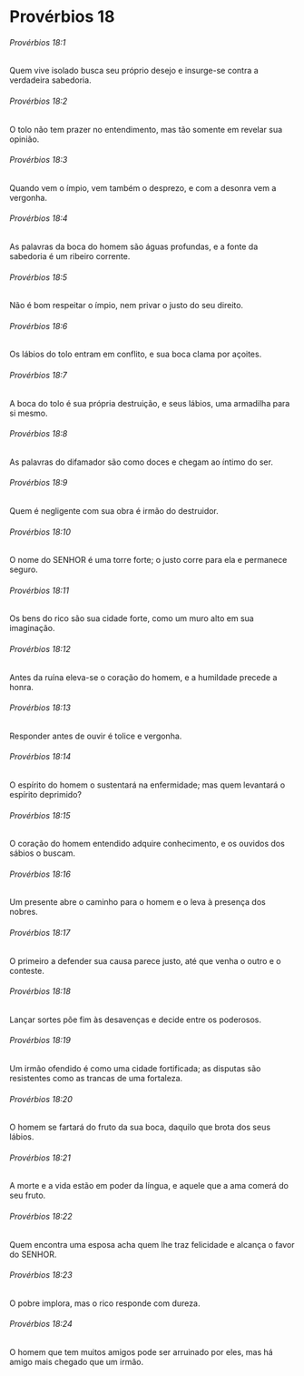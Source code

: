 # Provérbios 18

###### Provérbios 18:1

Quem vive isolado busca seu próprio desejo e insurge-se contra a verdadeira sabedoria.

###### Provérbios 18:2

O tolo não tem prazer no entendimento, mas tão somente em revelar sua opinião.

###### Provérbios 18:3

Quando vem o ímpio, vem também o desprezo, e com a desonra vem a vergonha.

###### Provérbios 18:4

As palavras da boca do homem são águas profundas, e a fonte da sabedoria é um ribeiro corrente.

###### Provérbios 18:5

Não é bom respeitar o ímpio, nem privar o justo do seu direito.

###### Provérbios 18:6

Os lábios do tolo entram em conflito, e sua boca clama por açoites.

###### Provérbios 18:7

A boca do tolo é sua própria destruição, e seus lábios, uma armadilha para si mesmo.

###### Provérbios 18:8

As palavras do difamador são como doces e chegam ao íntimo do ser.

###### Provérbios 18:9

Quem é negligente com sua obra é irmão do destruidor.

###### Provérbios 18:10

O nome do SENHOR é uma torre forte; o justo corre para ela e permanece seguro.

###### Provérbios 18:11

Os bens do rico são sua cidade forte, como um muro alto em sua imaginação.

###### Provérbios 18:12

Antes da ruína eleva-se o coração do homem, e a humildade precede a honra.

###### Provérbios 18:13

Responder antes de ouvir é tolice e vergonha.

###### Provérbios 18:14

O espírito do homem o sustentará na enfermidade; mas quem levantará o espírito deprimido?

###### Provérbios 18:15

O coração do homem entendido adquire conhecimento, e os ouvidos dos sábios o buscam.

###### Provérbios 18:16

Um presente abre o caminho para o homem e o leva à presença dos nobres.

###### Provérbios 18:17

O primeiro a defender sua causa parece justo, até que venha o outro e o conteste.

###### Provérbios 18:18

Lançar sortes põe fim às desavenças e decide entre os poderosos.

###### Provérbios 18:19

Um irmão ofendido é como uma cidade fortificada; as disputas são resistentes como as trancas de uma fortaleza.

###### Provérbios 18:20

O homem se fartará do fruto da sua boca, daquilo que brota dos seus lábios.

###### Provérbios 18:21

A morte e a vida estão em poder da língua, e aquele que a ama comerá do seu fruto.

###### Provérbios 18:22

Quem encontra uma esposa acha quem lhe traz felicidade e alcança o favor do SENHOR.

###### Provérbios 18:23

O pobre implora, mas o rico responde com dureza.

###### Provérbios 18:24

O homem que tem muitos amigos pode ser arruinado por eles, mas há amigo mais chegado que um irmão.

